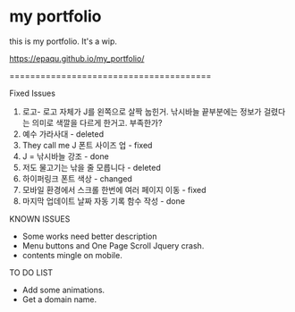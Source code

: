 # my portfolio
this is my portfolio. It's a wip.

https://epaqu.github.io/my_portfolio/

=======================================

Fixed Issues
1) 로고- 로고 자체가 J를 왼쪽으로 살짝 눕힌거. 낚시바늘 끝부분에는 정보가 걸렸다는 의미로 색깔을 다르게 한거고. 부족한가?
2) 예수 가라사대 - deleted
3) They call me J 폰트 사이즈 업 - fixed
4) J = 낚시바늘 강조 - done
5) 저도 물고기는 낚을 줄 모릅니다 - deleted
6) 하이퍼링크 폰트 색상 - changed
7) 모바일 환경에서 스크롤 한번에 여러 페이지 이동 - fixed
8) 마지막 업데이트 날짜 자동 기록 함수 작성 - done


KNOWN ISSUES
* Some works need better description
* Menu buttons and One Page Scroll Jquery crash.
* contents mingle on mobile.

TO DO LIST
* Add some animations.
* Get a domain name.